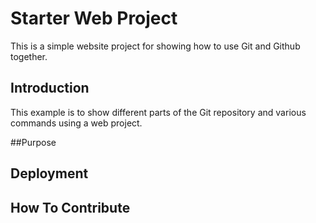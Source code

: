 # Starter Web Project

This is a simple website project for showing how to use Git and Github together.

## Introduction

This example is to show different parts of the Git repository and various commands using a web project.

##Purpose

## Deployment

## How To Contribute